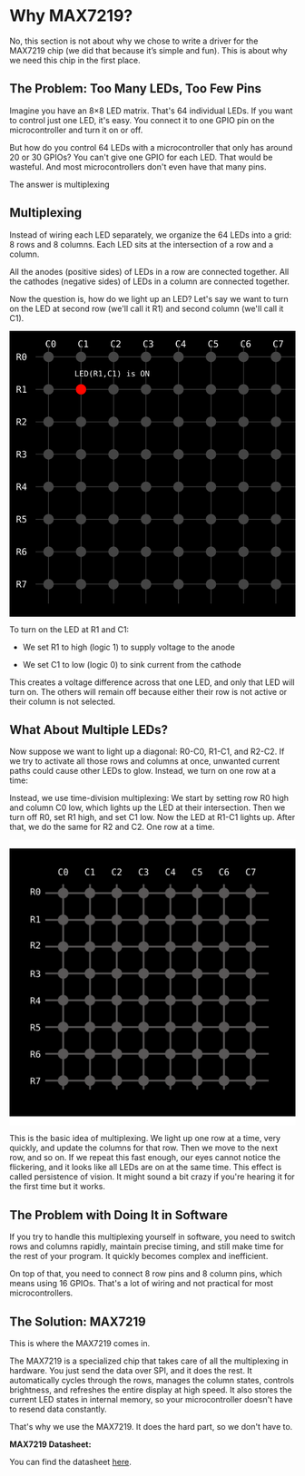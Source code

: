 # Why MAX7219?

No, this section is not about why we chose to write a driver for the MAX7219 chip (we did that because it’s simple and fun). This is about why we need this chip in the first place.

## The Problem: Too Many LEDs, Too Few Pins

Imagine you have an 8×8 LED matrix. That's 64 individual LEDs. If you want to control just one LED, it's easy. You connect it to one GPIO pin on the microcontroller and turn it on or off.

But how do you control 64 LEDs with a microcontroller that only has around 20 or 30 GPIOs? You can't give one GPIO for each LED. That would be wasteful. And most microcontrollers don't even have that many pins.

The answer is multiplexing

## Multiplexing

Instead of wiring each LED separately, we organize the 64 LEDs into a grid: 8 rows and 8 columns. Each LED sits at the intersection of a row and a column.

All the anodes (positive sides) of LEDs in a row are connected together. All the cathodes (negative sides) of LEDs in a column are connected together.

Now the question is, how do we light up an LED? Let's say we want to turn on the LED at second row (we'll call it R1) and second column (we'll call it C1). 

<img style="display: block; margin: auto;" alt="Multiplexing Dot Matrix Display" src="./images/mutiplexing-dot-matrix.svg"/>

To turn on the LED at R1 and C1:

- We set R1 to high (logic 1) to supply voltage to the anode

- We set C1 to low (logic 0) to sink current from the cathode

This creates a voltage difference across that one LED, and only that LED will turn on. The others will remain off because either their row is not active or their column is not selected.

## What About Multiple LEDs?

Now suppose we want to light up a diagonal: R0-C0, R1-C1, and R2-C2. If we try to activate all those rows and columns at once, unwanted current paths could cause other LEDs to glow. Instead, we turn on one row at a time:

Instead, we use time-division multiplexing:
We start by setting row R0 high and column C0 low, which lights up the LED at their intersection. Then we turn off R0, set R1 high, and set C1 low. Now the LED at R1-C1 lights up. After that, we do the same for R2 and C2. One row at a time.

<img style="display: block; margin: auto;" alt="Multiplexing Dot Matrix Display" src="./images/multiplexing-dot-matrix-animation.svg"/>

This is the basic idea of multiplexing. We light up one row at a time, very quickly, and update the columns for that row. Then we move to the next row, and so on. If we repeat this fast enough, our eyes cannot notice the flickering, and it looks like all LEDs are on at the same time.  This effect is called persistence of vision.  It might sound a bit crazy if you're hearing it for the first time but it works.

## The Problem with Doing It in Software

If you try to handle this multiplexing yourself in software, you need to switch rows and columns rapidly, maintain precise timing, and still make time for the rest of your program. It quickly becomes complex and inefficient.

On top of that, you need to connect 8 row pins and 8 column pins, which means using 16 GPIOs. That's a lot of wiring and not practical for most microcontrollers.

## The Solution: MAX7219
This is where the MAX7219 comes in.

The MAX7219 is a specialized chip that takes care of all the multiplexing in hardware. You just send the data over SPI, and it does the rest. It automatically cycles through the rows, manages the column states, controls brightness, and refreshes the entire display at high speed. It also stores the current LED states in internal memory, so your microcontroller doesn't have to resend data constantly.

That's why we use the MAX7219. It does the hard part, so we don't have to.

**MAX7219 Datasheet:**

You can find the datasheet [here](https://www.analog.com/media/en/technical-documentation/data-sheets/max7219-max7221.pdf).
